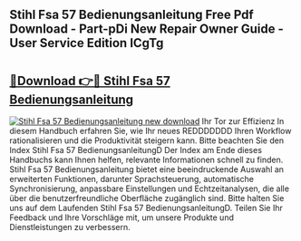 ## Stihl Fsa 57 Bedienungsanleitung Free Pdf Download - Part-pDi New Repair Owner Guide - User Service Edition ICgTg

# <h2><a href="http://df2b8g.blite.top/?on=Stihl+Fsa+57+Bedienungsanleitung">🔗Download 👉🔴 Stihl Fsa 57 Bedienungsanleitung</a></h2>

[![Stihl Fsa 57 Bedienungsanleitung new download](https://i.imgur.com/lujVjoI.png)](http://df2b8g.blite.top/?on=Stihl+Fsa+57+Bedienungsanleitung)
Ihr Tor zur Effizienz In diesem Handbuch erfahren Sie, wie Ihr neues REDDDDDDD Ihren Workflow rationalisieren und die Produktivität steigern kann. Bitte beachten Sie den Index Stihl Fsa 57 BedienungsanleitungD Der Index am Ende dieses Handbuchs kann Ihnen helfen, relevante Informationen schnell zu finden. Stihl Fsa 57 Bedienungsanleitung bietet eine beeindruckende Auswahl an erweiterten Funktionen, darunter Sprachsteuerung, automatische Synchronisierung, anpassbare Einstellungen und Echtzeitanalysen, die alle über die benutzerfreundliche Oberfläche zugänglich sind. Bitte halten Sie uns auf dem Laufenden Stihl Fsa 57 BedienungsanleitungD. Teilen Sie Ihr Feedback und Ihre Vorschläge mit, um unsere Produkte und Dienstleistungen zu verbessern.
